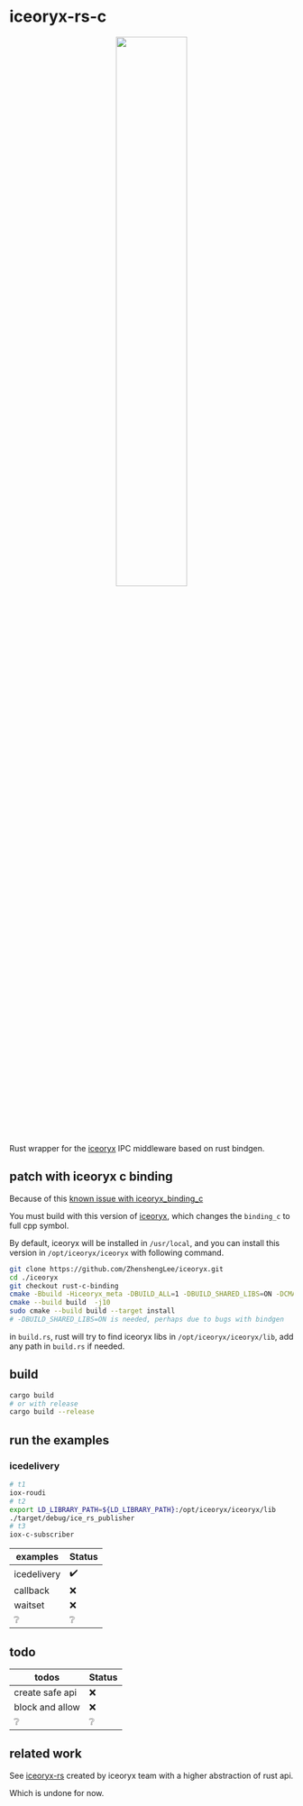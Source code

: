 # iceoryx-rs-c

<p align="center">
<img src="https://user-images.githubusercontent.com/8661268/114321508-64a6b000-9b1b-11eb-95ef-b84c91387cff.png" width="50%">
</p>

Rust wrapper for the [iceoryx](https://github.com/eclipse-iceoryx/iceoryx) IPC middleware based on rust bindgen.

## patch with iceoryx c binding

Because of this [known issue with iceoryx_binding_c](https://github.com/eclipse-iceoryx/iceoryx/issues/879)

You must build with this version of [iceoryx](https://github.com/ZhenshengLee/iceoryx/tree/rust-c-binding), which changes the `binding_c` to full cpp symbol.

By default, iceoryx will be installed in `/usr/local`, and you can install this version in `/opt/iceoryx/iceoryx` with following command.

```sh
git clone https://github.com/ZhenshengLee/iceoryx.git
cd ./iceoryx
git checkout rust-c-binding
cmake -Bbuild -Hiceoryx_meta -DBUILD_ALL=1 -DBUILD_SHARED_LIBS=ON -DCMAKE_INSTALL_PREFIX=/opt/iceoryx/iceoryx/
cmake --build build  -j10
sudo cmake --build build --target install
# -DBUILD_SHARED_LIBS=ON is needed, perhaps due to bugs with bindgen
```

in `build.rs`, rust will try to find iceoryx libs in `/opt/iceoryx/iceoryx/lib`, add any path in `build.rs` if needed.

## build

```sh
cargo build
# or with release
cargo build --release
```

## run the examples

### icedelivery

```sh
# t1
iox-roudi
# t2
export LD_LIBRARY_PATH=${LD_LIBRARY_PATH}:/opt/iceoryx/iceoryx/lib
./target/debug/ice_rs_publisher
# t3
iox-c-subscriber
```

| examples              | Status                             |
|-----------------------|------------------------------------|
| icedelivery           | :heavy_check_mark:                 |
| callback              | :x:                                |
| waitset               | :x:                                |
| :grey_question:       | :grey_question:                    |

## todo

| todos                 | Status                             |
|-----------------------|------------------------------------|
| create safe api       | :x:                                |
| block and allow       | :x:                                |
| :grey_question:       | :grey_question:                    |

## related work

See [iceoryx-rs](https://github.com/elBoberido/iceoryx-rs) created by iceoryx team with a higher abstraction of rust api.

Which is undone for now.
